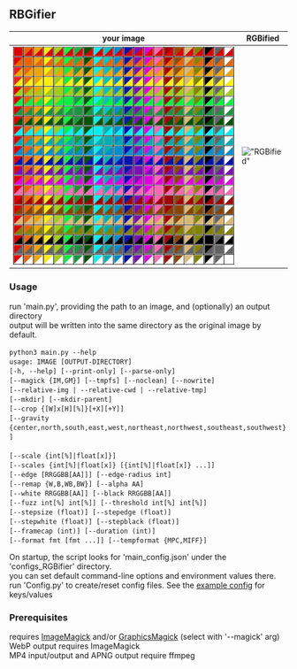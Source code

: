 RBGifier
--------

| your image                                    | RGBified                                      |
|-----------------------------------------------|-----------------------------------------------|
| !["your image"](readme_assets/colorchart.png) | !["RGBified"](readme_assets/rgb_scale75.webp) |


### Usage
run 'main.py', providing the path to an image, and (optionally) an output directory \
output will be written into the same directory as the original image by default.

<code>python3 main.py --help </code> \
<code>usage: IMAGE [OUTPUT-DIRECTORY] </code> \
<code>[-h, --help] [--print-only] [--parse-only] </code> \
<code>[--magick {IM,GM}] [--tmpfs] [--noclean] [--nowrite] </code> \
<code>[--relative-img | --relative-cwd | --relative-tmp] </code> \
<code>[--mkdir] [--mkdir-parent] </code> \
<code>[--crop {[W]x[H][%]}[+X][+Y]] </code> \
<code>[--gravity {center,north,south,east,west,northeast,northwest,southeast,southwest}] </code> \
<code>[--scale {int[%]|float[x]}] </code> \
<code>[--scales {int[%]|float[x]} [{int[%]|float[x]} ...]] </code> \
<code>[--edge [RRGGBB[AA]]] [--edge-radius int] </code> \
<code>[--remap {W,B,WB,BW}] [--alpha AA] </code> \
<code>[--white RRGGBB[AA]] [--black RRGGBB[AA]] </code> \
<code>[--fuzz int[%] int[%]] [--threshold int[%] int[%]] </code> \
<code>[--stepsize (float)] [--stepedge (float)] </code> \
<code>[--stepwhite (float)] [--stepblack (float)] </code> \
<code>[--framecap (int)] [--duration (int)] </code> \
<code>[--format fmt [fmt ...]] [--tempformat {MPC,MIFF}] </code>

On startup, the script looks for 'main_config.json' under the 'configs_RGBifier' directory. \
you can set default command-line options and environment values there. \
run 'Config.py' to create/reset config files.
See the [example config](/configs_RGBifier/main_config.example.json) for keys/values


### Prerequisites
requires [ImageMagick](https://github.com/ImageMagick/ImageMagick6) and/or [GraphicsMagick](http://www.GraphicsMagick.org/) (select with '--magick' arg) \
WebP output requires ImageMagick \
MP4 input/output and APNG output require ffmpeg
